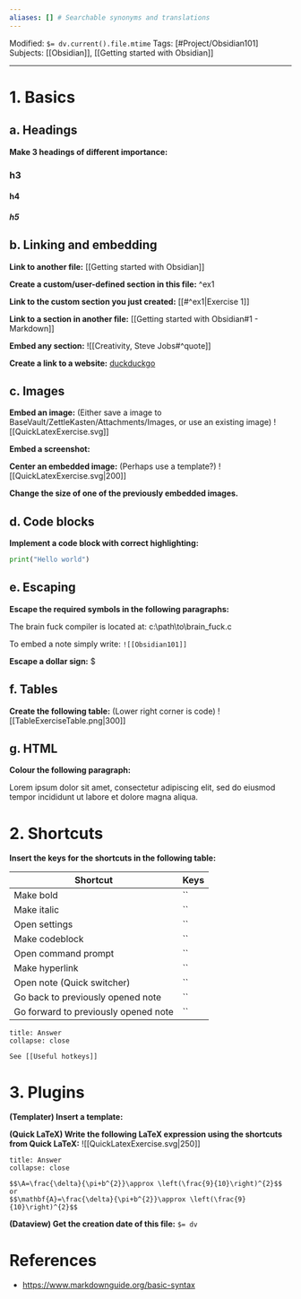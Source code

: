 ```yaml
---
aliases: [] # Searchable synonyms and translations
---
```

Modified: `$= dv.current().file.mtime`
Tags: [#Project/Obsidian101]
Subjects: [[Obsidian]], [[Getting started with Obsidian]]
****

# 1. Basics
## a. Headings
**Make 3 headings of different importance:**

### h3
#### h4
##### h5

## b. Linking and embedding
**Link to another file:**
[[Getting started with Obsidian]]

**Create a custom/user-defined section in this file:**
^ex1

**Link to the custom section you just created:**
[[#^ex1|Exercise 1]]

**Link to a section in another file:**
[[Getting started with Obsidian#1 - Markdown]]

**Embed any section:**
![[Creativity, Steve Jobs#^quote]]

**Create a link to a website:**
[duckduckgo](https://duckduckgo.com)

## c. Images
**Embed an image:** (Either save a image to BaseVault/ZettleKasten/Attachments/Images, or use an existing image)
![[QuickLatexExercise.svg]]

**Embed a screenshot:**


**Center an embedded image:** (Perhaps use a template?)
<span class="centerImg">![[QuickLatexExercise.svg|200]]</span>


**Change the size of one of the previously embedded images.**


## d. Code blocks
**Implement a code block with correct highlighting:**
```python
print("Hello world")
```

## e. Escaping
**Escape the required symbols in the following paragraphs:**

The brain fuck compiler is located at: c:\\path\\to\\brain_fuck.c

To embed a note simply write: `![[Obsidian101]]`

**Escape a dollar sign:**
\$

## f. Tables
**Create the following table:** (Lower right corner is code)
<span class="centerImg">![[TableExerciseTable.png|300]]</span>



## g. HTML
**Colour the following paragraph:**
<p>Lorem ipsum dolor sit amet, consectetur adipiscing elit, sed do eiusmod tempor incididunt ut labore et dolore magna aliqua.</p>


# 2. Shortcuts
**Insert the keys for the shortcuts in the following table:**

| Shortcut                             | Keys |
| ------------------------------------ | ---- |
| Make bold                            | ``   |
| Make italic                          | ``   |
| Open settings                        | ``   |
| Make codeblock                       | ``   |
| Open command prompt                  | ``   |
| Make hyperlink                       | ``   |
| Open note (Quick switcher)           | ``   |
| Go back to previously opened note    | ``   |
| Go forward to previously opened note | ``   | 

```ad-warning
title: Answer
collapse: close

See [[Useful hotkeys]]
```

# 3. Plugins
**(Templater) Insert a template:**


**(Quick LaTeX) Write the following LaTeX expression using the shortcuts from Quick LaTeX:**
<span class="centerImg">![[QuickLatexExercise.svg|250]]</span>

```ad-warning
title: Answer
collapse: close

$$\A=\frac{\delta}{\pi+b^{2}}\approx \left(\frac{9}{10}\right)^{2}$$
or
$$\mathbf{A}=\frac{\delta}{\pi+b^{2}}\approx \left(\frac{9}{10}\right)^{2}$$
```


**(Dataview) Get the creation date of this file:**
`$= dv`

# References
- https://www.markdownguide.org/basic-syntax